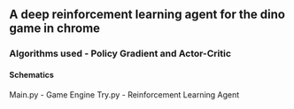 ## A deep reinforcement learning agent for the dino game in chrome

### Algorithms used - Policy Gradient and Actor-Critic

#### Schematics
Main.py - Game Engine
Try.py - Reinforcement Learning Agent 
